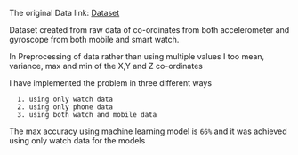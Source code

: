 
The original Data link: [Dataset](https://prithviai-my.sharepoint.com/personal/aakash_pandey_prithvi_ai/_layouts/15/onedrive.aspx?id=%2Fpersonal%2Faakash%5Fpandey%5Fprithvi%5Fai%2FDocuments%2Fraw%2Ezip&parent=%2Fpersonal%2Faakash%5Fpandey%5Fprithvi%5Fai%2FDocuments&originalPath=aHR0cHM6Ly9wcml0aHZpYWktbXkuc2hhcmVwb2ludC5jb20vOnU6L2cvcGVyc29uYWwvYWFrYXNoX3BhbmRleV9wcml0aHZpX2FpL0VRd01yQW9iUThaRWhuWTlNSUZLZGJRQlhISjZWS3Q0ZmxNUGRwN05vOVQzMEE_cnRpbWU9SDdCaW1jZjIxMGc)

Dataset created from raw data of co-ordinates from both accelerometer and gyroscope from both mobile and smart watch.

In Preprocessing of data rather than using multiple values I too mean, variance, max and min of the X,Y and Z co-ordinates 

I have implemented the problem in three different ways 
      
      1. using only watch data 
      2. using only phone data 
      3. using both watch and mobile data
      
The max accuracy using machine learning model  is `66%` and it was achieved using only watch data for the models 


